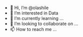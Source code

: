 - 👋 Hi, I’m @olashile
- 👀 I’m interested in Data
- 🌱 I’m currently learning ...
- 💞️ I’m looking to collaborate on ...
- 📫 How to reach me ...

<!---
olashile/olashile is a ✨ special ✨ repository because its `README.md` (this file) appears on your GitHub profile.
You can click the Preview link to take a look at your changes.
--->
